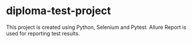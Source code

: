 # diploma-test-project
This project is created using Python, Selenium and Pytest. Allure Report is used for reporting test results.

